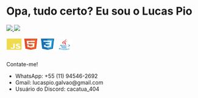 <h1>Opa, tudo certo? Eu sou o Lucas Pio</h1>


<a href="https://github.com/anuraghazra/github-readme-stats" style="height=400 width=300" align="center">
  <img src="https://github-readme-stats.vercel.app/api?username=LukasPio&show_icons=true&theme=midnight-purple" />
</a>
<a href="https://github.com/anuraghazra/convoychat" style="height=400 width=300" align="center">
  <img src="https://github-readme-stats.vercel.app/api/top-langs?username=LukasPio&layout=compact&langs_count=8&card_width=320&theme=midnight-purple" />
</a>


<div style="display: inline_block"><br>
  <img align="center" alt="Lucas-JS" height="30" width="40" src="https://raw.githubusercontent.com/devicons/devicon/master/icons/javascript/javascript-plain.svg">
  <img align="center" alt="Lucas-HTML" height="30" width="40" src="https://raw.githubusercontent.com/devicons/devicon/master/icons/html5/html5-original.svg">
  <img align="center" alt="Lucas-CSS" height="30" width="40" src="https://raw.githubusercontent.com/devicons/devicon/master/icons/css3/css3-original.svg">
  <img align="center" alt="Lucas-JAVA" height="30" width="40" src="https://raw.githubusercontent.com/devicons/devicon/master/icons/java/java-original.svg">
</div>

##
 
<div> 

  <span align="center">Contate-me!</span>
  <ul>
    <li>WhatsApp: +55 (11) 94546-2692</li>
    <li>Gmail: lucaspio.galvao@gmail.com</li>
    <li>Usuário do Discord: cacatua_404</li>
  </ul>

</div>
